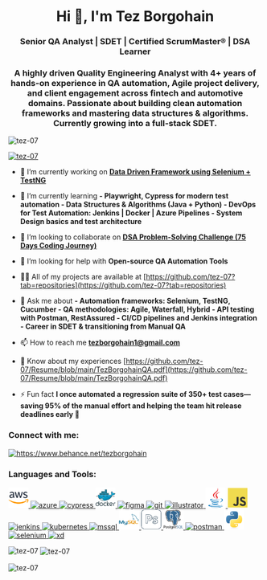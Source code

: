 <h1 align="center">Hi 👋, I'm Tez Borgohain </h1>
<h3 align="center">Senior QA Analyst | SDET | Certified ScrumMaster® | DSA Learner</h3>

<h3 align="center">A highly driven Quality Engineering Analyst with 4+ years of hands-on experience in QA automation, Agile project delivery, and client engagement across fintech and automotive domains. Passionate about building clean automation frameworks and mastering data structures & algorithms. Currently growing into a full-stack SDET.</h3>

<p align="left"> <img src="https://komarev.com/ghpvc/?username=tez-07&label=Profile%20views&color=0e75b6&style=flat" alt="tez-07" /> </p>

<p align="left"> <a href="https://github.com/ryo-ma/github-profile-trophy"><img src="https://github-profile-trophy.vercel.app/?username=tez-07" alt="tez-07" /></a> </p>

- 🔭 I’m currently working on [**Data Driven Framework using Selenium + TestNG**](https://github.com/tez-07/Data-Driven-Framework)

- 🌱 I’m currently learning **- **Playwright, Cypress for modern test automation** - **Data Structures & Algorithms (Java + Python)** - **DevOps for Test Automation: Jenkins | Docker | Azure Pipelines** - **System Design basics and test architecture****

- 👯 I’m looking to collaborate on [**DSA Problem-Solving Challenge (75 Days Coding Journey)**](https://github.com/tez-07/75DaysHardChallenge)

- 🤝 I’m looking for help with ****Open-source QA Automation Tools****

- 👨‍💻 All of my projects are available at [https://github.com/tez-07?tab=repositories](https://github.com/tez-07?tab=repositories)

- 💬 Ask me about **- Automation frameworks: Selenium, TestNG, Cucumber - QA methodologies: Agile, Waterfall, Hybrid - API testing with Postman, RestAssured - CI/CD pipelines and Jenkins integration - Career in SDET & transitioning from Manual QA**

- 📫 How to reach me **tezborgohain1@gmail.com**

- 📄 Know about my experiences [https://github.com/tez-07/Resume/blob/main/TezBorgohainQA.pdf](https://github.com/tez-07/Resume/blob/main/TezBorgohainQA.pdf)

- ⚡ Fun fact **I once automated a regression suite of 350+ test cases—saving 95% of the manual effort and helping the team hit release deadlines early 🎯**

<h3 align="left">Connect with me:</h3>
<p align="left">
<a href="https://www.behance.net/https://www.behance.net/tezborgohain" target="blank"><img align="center" src="https://raw.githubusercontent.com/rahuldkjain/github-profile-readme-generator/master/src/images/icons/Social/behance.svg" alt="https://www.behance.net/tezborgohain" height="30" width="40" /></a>
</p>

<h3 align="left">Languages and Tools:</h3>
<p align="left"> <a href="https://aws.amazon.com" target="_blank" rel="noreferrer"> <img src="https://raw.githubusercontent.com/devicons/devicon/master/icons/amazonwebservices/amazonwebservices-original-wordmark.svg" alt="aws" width="40" height="40"/> </a> <a href="https://azure.microsoft.com/en-in/" target="_blank" rel="noreferrer"> <img src="https://www.vectorlogo.zone/logos/microsoft_azure/microsoft_azure-icon.svg" alt="azure" width="40" height="40"/> </a> <a href="https://www.cypress.io" target="_blank" rel="noreferrer"> <img src="https://raw.githubusercontent.com/simple-icons/simple-icons/6e46ec1fc23b60c8fd0d2f2ff46db82e16dbd75f/icons/cypress.svg" alt="cypress" width="40" height="40"/> </a> <a href="https://www.docker.com/" target="_blank" rel="noreferrer"> <img src="https://raw.githubusercontent.com/devicons/devicon/master/icons/docker/docker-original-wordmark.svg" alt="docker" width="40" height="40"/> </a> <a href="https://www.figma.com/" target="_blank" rel="noreferrer"> <img src="https://www.vectorlogo.zone/logos/figma/figma-icon.svg" alt="figma" width="40" height="40"/> </a> <a href="https://git-scm.com/" target="_blank" rel="noreferrer"> <img src="https://www.vectorlogo.zone/logos/git-scm/git-scm-icon.svg" alt="git" width="40" height="40"/> </a> <a href="https://www.adobe.com/in/products/illustrator.html" target="_blank" rel="noreferrer"> <img src="https://www.vectorlogo.zone/logos/adobe_illustrator/adobe_illustrator-icon.svg" alt="illustrator" width="40" height="40"/> </a> <a href="https://www.java.com" target="_blank" rel="noreferrer"> <img src="https://raw.githubusercontent.com/devicons/devicon/master/icons/java/java-original.svg" alt="java" width="40" height="40"/> </a> <a href="https://developer.mozilla.org/en-US/docs/Web/JavaScript" target="_blank" rel="noreferrer"> <img src="https://raw.githubusercontent.com/devicons/devicon/master/icons/javascript/javascript-original.svg" alt="javascript" width="40" height="40"/> </a> <a href="https://www.jenkins.io" target="_blank" rel="noreferrer"> <img src="https://www.vectorlogo.zone/logos/jenkins/jenkins-icon.svg" alt="jenkins" width="40" height="40"/> </a> <a href="https://kubernetes.io" target="_blank" rel="noreferrer"> <img src="https://www.vectorlogo.zone/logos/kubernetes/kubernetes-icon.svg" alt="kubernetes" width="40" height="40"/> </a> <a href="https://www.microsoft.com/en-us/sql-server" target="_blank" rel="noreferrer"> <img src="https://www.svgrepo.com/show/303229/microsoft-sql-server-logo.svg" alt="mssql" width="40" height="40"/> </a> <a href="https://www.mysql.com/" target="_blank" rel="noreferrer"> <img src="https://raw.githubusercontent.com/devicons/devicon/master/icons/mysql/mysql-original-wordmark.svg" alt="mysql" width="40" height="40"/> </a> <a href="https://www.photoshop.com/en" target="_blank" rel="noreferrer"> <img src="https://raw.githubusercontent.com/devicons/devicon/master/icons/photoshop/photoshop-line.svg" alt="photoshop" width="40" height="40"/> </a> <a href="https://www.postgresql.org" target="_blank" rel="noreferrer"> <img src="https://raw.githubusercontent.com/devicons/devicon/master/icons/postgresql/postgresql-original-wordmark.svg" alt="postgresql" width="40" height="40"/> </a> <a href="https://postman.com" target="_blank" rel="noreferrer"> <img src="https://www.vectorlogo.zone/logos/getpostman/getpostman-icon.svg" alt="postman" width="40" height="40"/> </a> <a href="https://www.python.org" target="_blank" rel="noreferrer"> <img src="https://raw.githubusercontent.com/devicons/devicon/master/icons/python/python-original.svg" alt="python" width="40" height="40"/> </a> <a href="https://www.selenium.dev" target="_blank" rel="noreferrer"> <img src="https://raw.githubusercontent.com/detain/svg-logos/780f25886640cef088af994181646db2f6b1a3f8/svg/selenium-logo.svg" alt="selenium" width="40" height="40"/> </a> <a href="https://www.adobe.com/products/xd.html" target="_blank" rel="noreferrer"> <img src="https://cdn.worldvectorlogo.com/logos/adobe-xd.svg" alt="xd" width="40" height="40"/> </a> </p>

<p><img align="left" src="https://github-readme-stats.vercel.app/api/top-langs?username=tez-07&show_icons=true&locale=en&layout=compact" alt="tez-07" /></p>

<p>&nbsp;<img align="center" src="https://github-readme-stats.vercel.app/api?username=tez-07&show_icons=true&locale=en" alt="tez-07" /></p>

<p><img align="center" src="https://github-readme-streak-stats.herokuapp.com/?user=tez-07&" alt="tez-07" /></p>
